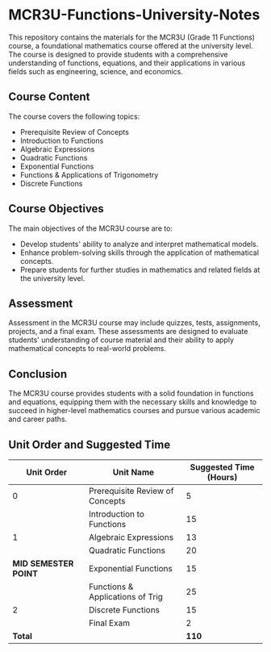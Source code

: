 # MCR3U-Functions-University-Notes

This repository contains the materials for the MCR3U (Grade 11 Functions) course, a foundational mathematics course offered at the university level. The course is designed to provide students with a comprehensive understanding of functions, equations, and their applications in various fields such as engineering, science, and economics.

## Course Content

The course covers the following topics:

- Prerequisite Review of Concepts
- Introduction to Functions
- Algebraic Expressions
- Quadratic Functions
- Exponential Functions
- Functions & Applications of Trigonometry
- Discrete Functions

## Course Objectives

The main objectives of the MCR3U course are to:

- Develop students' ability to analyze and interpret mathematical models.
- Enhance problem-solving skills through the application of mathematical concepts.
- Prepare students for further studies in mathematics and related fields at the university level.

## Assessment

Assessment in the MCR3U course may include quizzes, tests, assignments, projects, and a final exam. These assessments are designed to evaluate students' understanding of course material and their ability to apply mathematical concepts to real-world problems.

## Conclusion

The MCR3U course provides students with a solid foundation in functions and equations, equipping them with the necessary skills and knowledge to succeed in higher-level mathematics courses and pursue various academic and career paths.

## Unit Order and Suggested Time

| Unit Order | Unit Name                             | Suggested Time (Hours) |
|------------|---------------------------------------|-------------------------|
| 0          | Prerequisite Review of Concepts       | 5                       |
|            | Introduction to Functions             | 15                      |
| 1          | Algebraic Expressions                 | 13                      |
|            | Quadratic Functions                   | 20                      |
| **MID SEMESTER POINT** | Exponential Functions         | 15                      |
|            | Functions & Applications of Trig      | 25                      |
| 2          | Discrete Functions                    | 15                      |
|            | Final Exam                            | 2                       |
| **Total**  |                                       | **110**                 |

